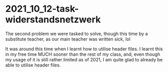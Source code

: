 # 2021_10_12-task-widerstandsnetzwerk
The second problem we were tasked to solve, though this time by a substitute teacher, as our main teacher was written sick, lol

It was around this time when I learnt how to utilise header files. I learnt this in my free time MUCH sooner than the rest of my class, and, even though my usage of it is still rather limited as of 2021, I am quite glad to already be able to utilise header files.
